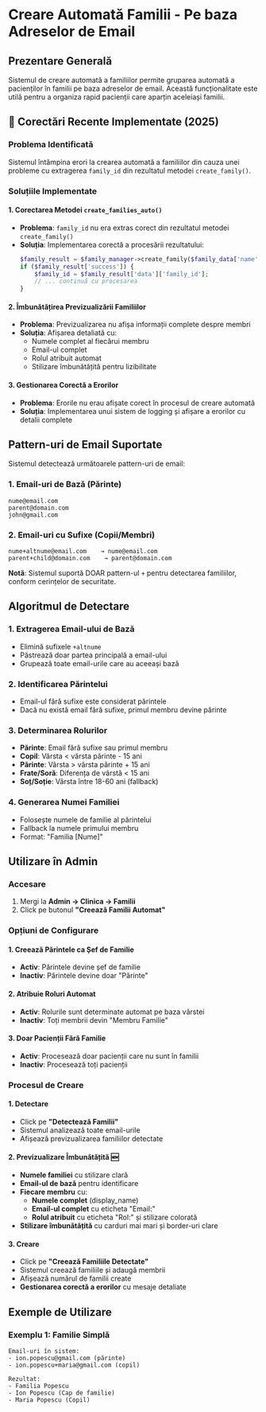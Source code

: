 # Creare Automată Familii - Pe baza Adreselor de Email

## Prezentare Generală

Sistemul de creare automată a familiilor permite gruparea automată a pacienților în familii pe baza adreselor de email. Această funcționalitate este utilă pentru a organiza rapid pacienții care aparțin aceleiași familii.

## 🚨 **Corectări Recente Implementate (2025)**

### **Problema Identificată**
Sistemul întâmpina erori la crearea automată a familiilor din cauza unei probleme cu extragerea `family_id` din rezultatul metodei `create_family()`.

### **Soluțiile Implementate**

#### **1. Corectarea Metodei `create_families_auto()`**
- **Problema**: `family_id` nu era extras corect din rezultatul metodei `create_family()`
- **Soluția**: Implementarea corectă a procesării rezultatului:
  ```php
  $family_result = $family_manager->create_family($family_data['name']);
  if ($family_result['success']) {
      $family_id = $family_result['data']['family_id'];
      // ... continuă cu procesarea
  }
  ```

#### **2. Îmbunătățirea Previzualizării Familiilor**
- **Problema**: Previzualizarea nu afișa informații complete despre membri
- **Soluția**: Afișarea detaliată cu:
  - Numele complet al fiecărui membru
  - Email-ul complet
  - Rolul atribuit automat
  - Stilizare îmbunătățită pentru lizibilitate

#### **3. Gestionarea Corectă a Erorilor**
- **Problema**: Erorile nu erau afișate corect în procesul de creare automată
- **Soluția**: Implementarea unui sistem de logging și afișare a erorilor cu detalii complete

## Pattern-uri de Email Suportate

Sistemul detectează următoarele pattern-uri de email:

### 1. Email-uri de Bază (Părinte)
```
nume@email.com
parent@domain.com
john@gmail.com
```

### 2. Email-uri cu Sufixe (Copii/Membri)
```
nume+altnume@email.com    → nume@email.com
parent+child@domain.com    → parent@domain.com
```

**Notă**: Sistemul suportă DOAR pattern-ul `+` pentru detectarea familiilor, conform cerințelor de securitate.

## Algoritmul de Detectare

### 1. Extragerea Email-ului de Bază
- Elimină sufixele `+altnume`
- Păstrează doar partea principală a email-ului
- Grupează toate email-urile care au aceeași bază

### 2. Identificarea Părintelui
- Email-ul fără sufixe este considerat părintele
- Dacă nu există email fără sufixe, primul membru devine părinte

### 3. Determinarea Rolurilor
- **Părinte**: Email fără sufixe sau primul membru
- **Copil**: Vârsta < vârsta părinte - 15 ani
- **Părinte**: Vârsta > vârsta părinte + 15 ani
- **Frate/Soră**: Diferența de vârstă < 15 ani
- **Soț/Soție**: Vârsta între 18-60 ani (fallback)

### 4. Generarea Numei Familiei
- Folosește numele de familie al părintelui
- Fallback la numele primului membru
- Format: "Familia [Nume]"

## Utilizare în Admin

### Accesare
1. Mergi la **Admin → Clinica → Familii**
2. Click pe butonul **"Creează Familii Automat"**

### Opțiuni de Configurare

#### 1. Creează Părintele ca Șef de Familie
- **Activ**: Părintele devine șef de familie
- **Inactiv**: Părintele devine doar "Părinte"

#### 2. Atribuie Roluri Automat
- **Activ**: Rolurile sunt determinate automat pe baza vârstei
- **Inactiv**: Toți membrii devin "Membru Familie"

#### 3. Doar Pacienții Fără Familie
- **Activ**: Procesează doar pacienții care nu sunt în familii
- **Inactiv**: Procesează toți pacienții

### Procesul de Creare

#### 1. Detectare
- Click pe **"Detectează Familii"**
- Sistemul analizează toate email-urile
- Afișează previzualizarea familiilor detectate

#### 2. Previzualizare Îmbunătățită 🆕
- **Numele familiei** cu stilizare clară
- **Email-ul de bază** pentru identificare
- **Fiecare membru** cu:
  - **Numele complet** (display_name)
  - **Email-ul complet** cu eticheta "Email:"
  - **Rolul atribuit** cu eticheta "Rol:" și stilizare colorată
- **Stilizare îmbunătățită** cu carduri mai mari și border-uri clare

#### 3. Creare
- Click pe **"Creează Familiile Detectate"**
- Sistemul creează familiile și adaugă membrii
- Afișează numărul de familii create
- **Gestionarea corectă a erorilor** cu mesaje detaliate

## Exemple de Utilizare

### Exemplu 1: Familie Simplă
```
Email-uri în sistem:
- ion.popescu@gmail.com (părinte)
- ion.popescu+maria@gmail.com (copil)

Rezultat:
- Familia Popescu
- Ion Popescu (Cap de familie)
- Maria Popescu (Copil)
``` 